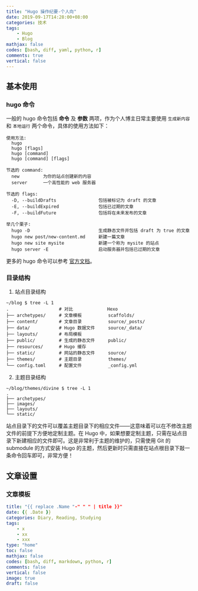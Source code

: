 ```yaml
---
title: "Hugo 操作纪要-个人向"
date: 2019-09-17T14:28:00+08:00
categories: 技术
tags:
    - Hugo
    - Blog
mathjax: false
codes: [bash, diff, yaml, python, r]
comments: true
vertical: false
---
```


## 基本使用

### hugo 命令

一般的 hugo 命令包括 **命令** 及 **参数** 两项，作为个人博主日常主要使用 `生成新内容` 和 `本地运行` 两个命令，具体的使用方法如下：

```
使用方法:
  hugo
  hugo [flags]
  hugo [command]
  hugo [command] [flags]

节选的 command:
  new         为你的站点创建新的内容
  server      一个高性能的 web 服务器

节选的 flags:
  -D, --buildDrafts                包括被标记为 draft 的文章
  -E, --buildExpired               包括已过期的文章
  -F, --buildFuture                包括将在未来发布的文章

举几个栗子:
  hugo -D                          生成静态文件并包括 draft 为 true 的文章
  hugo new post/new-content.md     新建一篇文章
  hugo new site mysite             新建一个称为 mysite 的站点
  hugo server -E                   启动服务器并包括已过期的文章
```

更多的 hugo 命令可以参考 [官方文档](https://gohugo.io/getting-started/usage/)。

<!--more-->

### 目录结构

1. 站点目录结构

```
~/blog $ tree -L 1
.                   # 对比             Hexo
├── archetypes/     # 文章模板          scaffolds/
├── content/        # 文章目录          source/_posts/
├── data/           # Hugo 数据文件     source/_data/
├── layouts/        # 布局模板
├── public/         # 生成的静态文件     public/
├── resources/      # Hugo 缓存
├── static/         # 网站的静态文件     source/
├── themes/         # 主题目录          themes/
└── config.toml     # 配置文件          _config.yml
```

2. 主题目录结构

```
~/blog/themes/divine $ tree -L 1
.
├── archetypes/
├── images/
├── layouts/
└── static/
```

站点目录下的文件可以覆盖主题目录下的相应文件——这意味着可以在不修改主题文件的前提下方便地定制主题。在 Hugo 中，如果想要定制主题，只需在站点目录下新建相应的文件即可。这是非常利于主题的维护的，只需使用 Git 的 submodule 的方式安装 Hugo 的主题，然后更新时只需直接在站点根目录下敲一条命令回车即可，非常方便！



## 文章设置

### 文章模板

```yaml
title: "{{ replace .Name "-" " " | title }}"
date: {{ .Date }}
categories: Diary, Reading, Studying
tags:
    - x
    - xx
    - xxx
type: "home"
toc: false
mathjax: false
codes: [bash, diff, markdown, python, r]
comments: false
vertical: false
image: true
draft: false
```
